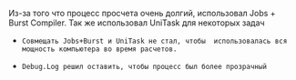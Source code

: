 ﻿Из-за того что процесс просчета очень долгий, 
использовал Jobs + Burst Compiler. Так же использовал UniTask для
некоторых задач

* `Совмещать Jobs+Burst и UniTask не стал, чтобы 
использовалась вся мощность компьютера во время расчетов.`


* `Debug.Log решил оставить, чтобы процесс был более прозрачный`

